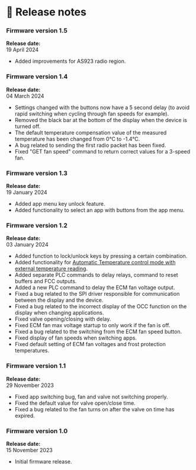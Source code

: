 # 🥳 Release notes

### Firmware version 1.5

**Release date:** \
19 April 2024

* Added improvements for AS923 radio region.

### Firmware version 1.4

**Release date:** \
04 March 2024

* Settings changed with the buttons now have a 5 second delay (to avoid rapid switching when cycling through fan speeds for example).
* Removed the black bar at the bottom of the display when the device is turned off.
* Тhe default temperature compensation value of the measured temperature has been changed from 0°C to -1.4°C.
* А bug related to sending the first radio packet has been fixed.
* Fixed "GET fan speed" command to return correct values for a 3-speed fan.

### Firmware version 1.3

**Release date:** \
19 January 2024

* Added app menu key unlock feature.
* Added functionality to select an app with buttons from the app menu.

### Firmware version 1.2

**Release date:** \
03 January 2024

* Added function to lock/unlock keys by pressing a certain combination.
* Added functionality for [Automatic Temperature control mode with external temperature reading](external-temperature-measurement.md#id-1.-automatic-temperature-control-mode-with-external-temperature-reading).
* Added separate PLC commands to delay relays, command to reset buffers and FCC outputs.
* Added a new PLC command to delay the ECM fan voltage output.
* Fixed a bug related to the SPI driver responsible for communication between the display and the device.
* Fixed a bug related to the incorrect display of the OCC function on the display when changing applications.
* Fixed valve opening/closing with delay.
* Fixed ECM fan max voltage startup to only work if the fan is off.
* Fixed a bug related to  the switching from the ECM fan speed button.
* Fixed display of fan speeds when switching apps.
* Fixed default setting of ECM fan voltages and frost protection temperatures.

### Firmware version 1.1

**Release date:** \
29 November 2023

* Fixed app switching bug, fan and valve not switching properly.
* Fixed the default value for valve open/close time.
* Fixed a bug related to the fan turns on after the valve on time has expired.

### Firmware version 1.0

**Release date:** \
15 November 2023

* Initial firmware release.
